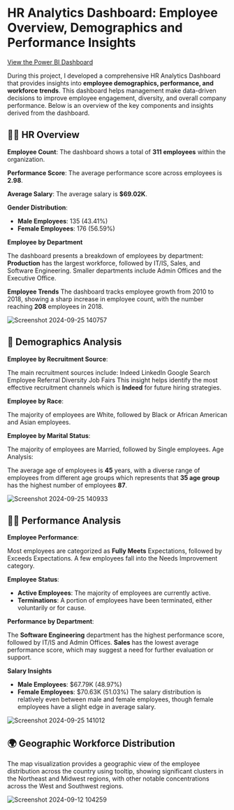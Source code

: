 
# HR Analytics Dashboard: Employee Overview, Demographics and Performance Insights

[View the Power BI Dashboard](https://app.powerbi.com/view?r=eyJrIjoiNTgxMzA0MDMtZjRhZC00YmMzLThhYzMtN2NjODc4NGUwOGVkIiwidCI6ImRmODY3OWNkLWE4MGUtNDVkOC05OWFjLWM4M2VkN2ZmOTVhMCJ9)

During this project, I developed a comprehensive HR Analytics Dashboard that provides insights into **employee demographics, performance, and workforce trends**. This dashboard helps management make data-driven decisions to improve employee engagement, diversity, and overall company performance. Below is an overview of the key components and insights derived from the dashboard.

## 👩‍💼 HR Overview
**Employee Count**: The dashboard shows a total of **311 employees** within the organization.

**Performance Score**: The average performance score across employees is **2.98**.

**Average Salary**: The average salary is **$69.02K**.

**Gender Distribution**:

- **Male Employees**: 135 (43.41%)
- **Female Employees**: 176 (56.59%)

**Employee by Department**

The dashboard presents a breakdown of employees by department:
**Production** has the largest workforce, followed by IT/IS, Sales, and Software Engineering.
Smaller departments include Admin Offices and the Executive Office.

**Employee Trends**
The dashboard tracks employee growth from 2010 to 2018, showing a sharp increase in employee count, with the number reaching **208** employees in 2018.


![Screenshot 2024-09-25 140757](https://github.com/user-attachments/assets/faf47327-4e84-426b-8750-a010b25b2f34)


## 🔄 Demographics Analysis
**Employee by Recruitment Source**:

The main recruitment sources include:
Indeed
LinkedIn
Google Search
Employee Referral
Diversity Job Fairs
This insight helps identify the most effective recruitment channels which is **Indeed** for future hiring strategies.

**Employee by Race**:

The majority of employees are White, followed by Black or African American and Asian employees.

**Employee by Marital Status**:

The majority of employees are Married, followed by Single employees.
Age Analysis:

The average age of employees is **45** years, with a diverse range of employees from different age groups which represents that **35 age group** has the highest number of employees **87**.

![Screenshot 2024-09-25 140933](https://github.com/user-attachments/assets/cc3ce596-e8b4-4de4-acd7-e5a9b6efd8d1)


## 👩‍💼 Performance Analysis
**Employee Performance**:

Most employees are categorized as **Fully Meets** Expectations, followed by Exceeds Expectations. A few employees fall into the Needs Improvement category.

**Employee Status**:

- **Active Employees**: The majority of employees are currently active.
- **Terminations**: A portion of employees have been terminated, either voluntarily or for cause.

**Performance by Department**:

The **Software Engineering** department has the highest performance score, followed by IT/IS and Admin Offices.
**Sales** has the lowest average performance score, which may suggest a need for further evaluation or support.

**Salary Insights**

- **Male Employees**: $67.79K (48.97%)
- **Female Employees**: $70.63K (51.03%)
The salary distribution is relatively even between male and female employees, though female employees have a slight edge in average salary.

![Screenshot 2024-09-25 141012](https://github.com/user-attachments/assets/8414ad75-f8ed-4cbd-8a88-8b150d838a12)


## 🌍 Geographic Workforce Distribution
The map visualization provides a geographic view of the employee distribution across the country using tooltip, showing significant clusters in the Northeast and Midwest regions, with other notable concentrations across the West and Southwest regions.

![Screenshot 2024-09-12 104259](https://github.com/user-attachments/assets/9fc2ef2f-32d0-4440-8226-8a2059bf21b5)
